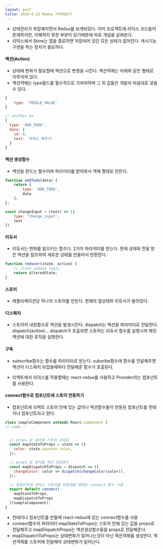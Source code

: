 ```yaml
---
layout: post
title: 2019-9-23 Redux 시작해보기
---
```


- 상태관리가 복잡해지면서 Redux를 보게되었다. 이미 프로젝트에 리덕스 코드들이 존재하지만, 이해하지 못한 부분이 있기때문에 따로 개념을 살펴본다.
- 리덕스에서 Store는 앱을 종료하면 저장되어 있던 모든 상태가 없어진다. 캐시기능 구현을 하는 장치가 필요하다.

#### 액션(Action)  

- 상태에 변화가 필요할때 액션으로 변경을 시킨다. 액션객체는 아래와 같은 형태로 이루어져 있다.
- 액션객체는 type필드를 필수적으로 가져야하며 그 외 값들은 개발자 마음대로 넣을 수 있다.

```javascript
{
	type: 'TOGGLE_VALUE'
}

// another ex
{
  type: 'ADD_TODO',
  data: {
    id: 0,
    text: '리덕스 배우기'  
  }  
}
```

#### 액션 생성함수

- 액션을 만드는 함수이며 파라미터를 받아와서 객체 형태로 만든다.

```javascript
function addTodo(data) {
	return {
		type: 'ADD_TODO',
		data
	};
};

const changeInput = (text) => ({
	type: 'Change_input',
	text		
})
```



#### 리듀서

- 리듀서는 변화를 일으키는 함수다. 2가지 파라미터를 받는다. 현재 상태와 전달 받은 액션을 참조하여 새로운 상태를 만들어서 반환한다.

```javascript
function reducer(state, action) {
	// state update logic
	return alteredState;
}
```

#### 스토어

- 애플리케이션당 하나의 스토어를 만든다. 현재의 앱상태와 리듀서가 들어있다.



#### 디스패치

- 스토어의 내장함수로 액션을 발생시킨다. dispatch는 액션을 파라미터로 전달한다. dispatch(action)... dispatch가 호출되면 스토어는 리듀서 함수를 실행시켜 해당 액션에 대한 로직을 실행한다.



#### 구독

- subscribe함수는 함수를 파라미터로 받는다. subsribe함수에 함수를 전달해주면 액션이 디스패치 되었을때마다 전달해준 함수가 호출된다.



- 리액트에서 리덕스를 적용할때는 react-redux를 사용하고 Provider라는 컴포넌트를 사용한다.



#### connect함수로 컴포넌트에 스토어 연동하기

- 컴포넌트에 리액트 스토어 안에 있는 값이나 액션함수들이 연동된 컴포넌트를 컨테이너 컴포넌트라고 한다.

```javascript
class sampleComponent extends React.component {
// code...


  // props 로 넣어줄 스토어 상태값
  const mapStateToProps = state => ({
    color: state.counter.color,
  });

  // props 로 넣어줄 액션 생성함수
  const mapDispatchToProps = dispatch => ({
    changeColor: color => dispatch(changeColor(color)),
  });

  // 컴포넌트에 리덕스 스토어를 연동해줄 때에는 connect 함수 사용
  export default connect(
    mapStateToProps,
    mapDispatchToProps
  )(sampleComponent);
}
```

- 컨테이너 컴포넌트를 만들때 react-redux에 있는 connect함수를 사용
- connect함수의 파라미터 mapStateToProps는 스토어 안에 있는 값을 props로 전달해주고 mapDispatchProps는 액션생성함수들을 props로 전달해준다.
- mapDispatchToProps는 상태변화가 일어나는것이 아닌 액션객체를 생성한다. 액션객체를 스토어에 전달해야 상태변화가 일어난다.

